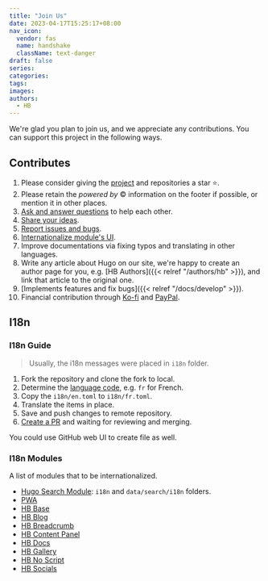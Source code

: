 ```yaml
---
title: "Join Us"
date: 2023-04-17T15:25:17+08:00
nav_icon:
  vendor: fas
  name: handshake
  className: text-danger
draft: false
series:
categories:
tags:
images:
authors:
  - HB
---
```


We're glad you plan to join us, and we appreciate any contributions. You can support this project in the following ways.

<!--more-->

## Contributes

1. Please consider giving the [project](https://github.com/hbstack) and repositories a star :star:.
2. Please retain the _powered by_ :copyright: information on the footer if possible, or mention it in other places.
3. [Ask and answer questions](https://github.com/orgs/hbstack/discussions/) to help each other.
4. [Share your ideas](https://github.com/orgs/hbstack/discussions/new?category=ideas).
5. [Report issues and bugs](https://github.com/orgs/hbstack/discussions/new?category=issues-and-bugs).
6. [Internationalize module's UI](#i18n).
7. Improve documentations via fixing typos and translating in other languages.
8. Write any article about Hugo on our site, we're happy to create an author page for you, e.g. [HB Authors]({{< relref "/authors/hb" >}}), and link that article to the original one.
9. [Implements features and fix bugs]({{< relref "/docs/develop" >}}).
10. Financial contribution through [Ko-fi](https://ko-fi.com/razonyang) and [PayPal](https://www.paypal.com/paypalme/razonyang).

## I18n

### I18n Guide

> Usually, the i18n messages were placed in `i18n` folder.

1. Fork the repository and clone the fork to local.
1. Determine the [language code](https://en.wikipedia.org/wiki/List_of_ISO_639-1_codes), e.g. `fr` for French.
1. Copy the `i18n/en.toml` to `i18n/fr.toml`.
1. Translate the items in place.
1. Save and push changes to remote repository.
1. [Create a PR](https://docs.github.com/en/pull-requests/collaborating-with-pull-requests/proposing-changes-to-your-work-with-pull-requests/creating-a-pull-request-from-a-fork) and waiting for reviewing and merging.

You could use GitHub web UI to create file as well.

### I18n Modules

A list of modules that to be internationalized.

- [Hugo Search Module](https://github.com/hugomods/search): `i18n` and `data/search/i18n` folders.
- [PWA](https://github.com/hugomods/pwa)
- [HB Base](https://github.com/hbstack/base)
- [HB Blog](https://github.com/hbstack/blog)
- [HB Breadcrumb](https://github.com/hbstack/breadcrumb)
- [HB Content Panel](https://github.com/hbstack/content-panel)
- [HB Docs](https://github.com/hbstack/docs)
- [HB Gallery](https://github.com/hbstack/gallery)
- [HB No Script](https://github.com/hbstack/noscript)
- [HB Socials](https://github.com/hbstack/socials)
